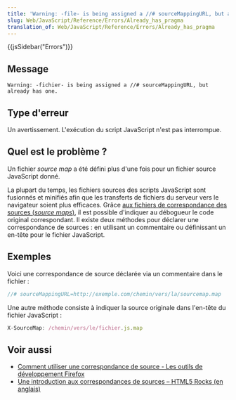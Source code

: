 ```yaml
---
title: 'Warning: -file- is being assigned a //# sourceMappingURL, but already has one'
slug: Web/JavaScript/Reference/Errors/Already_has_pragma
translation_of: Web/JavaScript/Reference/Errors/Already_has_pragma
---
```


{{jsSidebar("Errors")}}

## Message

```
Warning: -fichier- is being assigned a //# sourceMappingURL, but already has one.
```

## Type d'erreur

Un avertissement. L'exécution du script JavaScript n'est pas interrompue.

## Quel est le problème ?

Un fichier _source map_ a été défini plus d'une fois pour un fichier source JavaScript donné.

La plupart du temps, les fichiers sources des scripts JavaScript sont fusionnés et minifiés afin que les transferts de fichiers du serveur vers le navigateur soient plus efficaces. Grâce [aux fichiers de correspondance des sources (_source maps_)](http://www.html5rocks.com/en/tutorials/developertools/sourcemaps/), il est possible d'indiquer au débogueur le code original correspondant. Il existe deux méthodes pour déclarer une correspondance de sources : en utilisant un commentaire ou définissant un en-tête pour le fichier JavaScript.

## Exemples

Voici une correspondance de source déclarée via un commentaire dans le fichier :

```js example-good
//# sourceMappingURL=http://exemple.com/chemin/vers/la/sourcemap.map
```

Une autre méthode consiste à indiquer la source originale dans l'en-tête du fichier JavaScript :

```js example-good
X-SourceMap: /chemin/vers/le/fichier.js.map
```

## Voir aussi

- [Comment utiliser une correspondance de source - Les outils de développement Firefox](/fr/docs/Outils/Débogueur/Comment/Utiliser_une_source_map)
- [Une introduction aux correspondances de sources – HTML5 Rocks (en anglais)](http://www.html5rocks.com/en/tutorials/developertools/sourcemaps/)
